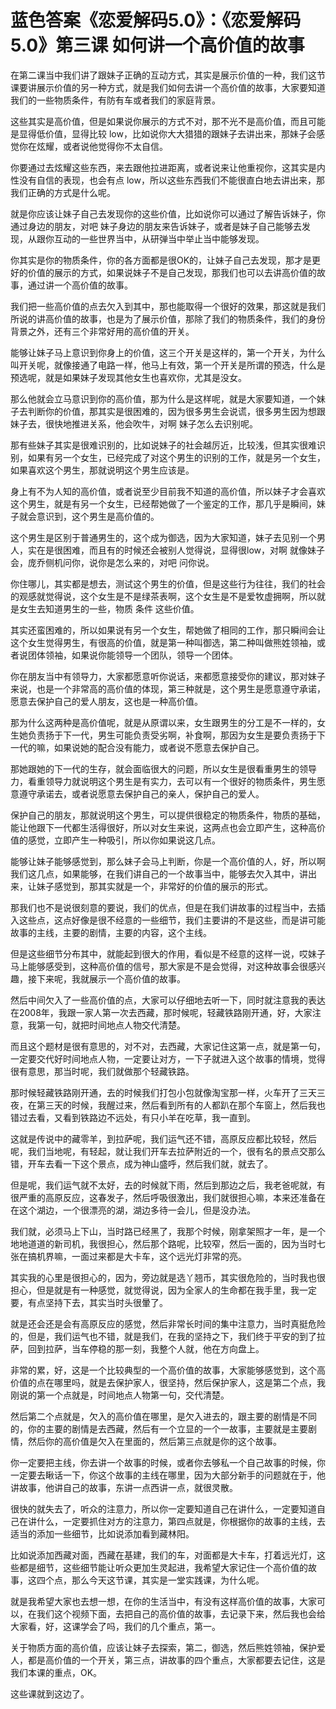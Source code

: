 # 蓝色答案《恋爱解码5.0》：《恋爱解码5.0》第三课 如何讲一个高价值的故事

在第二课当中我们讲了跟妹子正确的互动方式，其实是展示价值的一种，我们这节课要讲展示价值的另一种方式，就是我们如何去讲一个高价值的故事，大家要知道我们的一些物质条件，有防有车或者我们的家庭背景。

这些其实是高价值，但是如果说你展示的方式不对，那不光不是高价值，而且可能是显得低价值，显得比较 low，比如说你大大猎猎的跟妹子去讲出来，那妹子会感觉你在炫耀，或者说他觉得你不太自信。

你要通过去炫耀这些东西，来去跟他拉进距离，或者说来让他重视你，这其实是内性没有自信的表现，也会有点 low，所以这些东西我们不能很直白地去讲出来，那我们正确的方式是什么呢。

就是你应该让妹子自己去发现你的这些价值，比如说你可以通过了解告诉妹子，你通过身边的朋友，对吧 妹子身边的朋友来告诉妹子，或者是妹子自己能够去发现，从跟你互动的一些世界当中，从研弹当中举止当中能够发现。

你其实是你的物质条件，你的各方面都是很OK的，让妹子自己去发现，那才是更好的价值的展示的方式，如果说妹子不是自己发现，那我们也可以去讲高价值的故事，通过讲一个高价值的故事。

我们把一些高价值的点去欠入到其中，那也能取得一个很好的效果，那这就是我们所说的讲高价值的故事，也是为了展示价值，那除了我们的物质条件，我们的身份背景之外，还有三个非常好用的高价值的开关。

能够让妹子马上意识到你身上的价值，这三个开关是这样的，第一个开关，为什么叫开关呢，就像接通了电路一样，他马上有效，第一个开关是所谓的预选，什么是预选呢，就是如果妹子发现其他女生也喜欢你，尤其是没女。

那么他就会立马意识到你的高价值，那为什么是这样呢，就是大家要知道，一个妹子去判断你的价值，那其实是很困难的，因为很多男生会说谎，很多男生因为想跟妹子去，很快地推进关系，他会吹牛，对啊 妹子怎么去识别呢。

那有些妹子其实是很难识别的，比如说妹子的社会越厉近，比较浅，但其实很难识别，如果有另一个女生，已经完成了对这个男生的识别的工作，就是另一个女生，如果喜欢这个男生，那就说明这个男生应该是。

身上有不为人知的高价值，或者说至少目前我不知道的高价值，所以妹子才会喜欢这个男生，就是有另一个女生，已经帮她做了一个鉴定的工作，那几乎是瞬间，妹子就会意识到，这个男生是高价值的。

这个男生是区别于普通男生的，这个成为御选，因为大家知道，妹子去见别一个男人，实在是很困难，而且有的时候还会被别人觉得说，显得很low，对啊 就像妹子会，庞乔侧机问你，说你是怎么来的，对吧 问你说。

你住哪儿，其实都是想去，测试这个男生的价值，但是这些行为往往，我们的社会的观感就觉得说，这个女生是不是绿茶表啊，这个女生是不是爱牧虚拥啊，所以就是女生去知道男生的一些，物质 条件 这些价值。

其实还蛮困难的，所以如果说有另一个女生，帮她做了相同的工作，那只瞬间会让这个女生觉得男生，有很高的价值，就是第一种叫御选，第二种叫做熊姓领袖，或者说团体领袖，如果说你能领导一个团队，领导一个团体。

你在朋友当中有领导力，大家都愿意听你说话，来都愿意接受你的建议，那对妹子来说，也是一个非常高的高价值的体现，第三种就是，这个男生是愿意遵守承诺，愿意去保护自己的爱人朋友，这也是一种高价值。

那为什么这两种是高价值呢，就是从原谓以来，女生跟男生的分工是不一样的，女生她负责扬于下一代，男生可能负责受劣啊，补食啊，那因为女生是要负责扬于下一代的嘛，如果说她的配合没有能力，或者说不愿意去保护自己。

那她跟她的下一代的生存，就会面临很大的问题，所以女生是很看重男生的领导力，看重领导力就说明这个男生是有实力，去可以有一个很好的物质条件，男生愿意遵守承诺去，或者说愿意去保护自己的亲人，保护自己的爱人。

保护自己的朋友，那就说明这个男生，可以提供很稳定的物质条件，物质的基础，能让他跟下一代都生活得很好，所以对女生来说，这两点也会立即产生，这种高价值的感觉，立即产生一种吸引，所以你如果说这几点。

能够让妹子能够感觉到，那么妹子会马上判断，你是一个高价值的人，好，所以啊我们这几点，如果能够，在我们讲自己的一个故事当中，能够去欠入其中，讲出来，让妹子感觉到，那其实就是一个，非常好的价值的展示的形式。

那我们也不是说很刻意的要说，我们的优点，但是在我们讲故事的过程当中，去插入这些点，这点好像是很不经意的一些细节，我们主要讲的不是这些，而是讲可能故事的主线，主要的剧情，主要的内容，这个主线。

但是这些细节分布其中，就能起到很大的作用，看似是不经意的这样一说，哎妹子马上能够感受到，这种高价值的信号，那大家是不是会觉得，对这种故事会很感兴趣，接下来呢，我就展示一个高价值的故事。

然后中间欠入了一些高价值的点，大家可以仔细地去听一下，同时就注意我的表达在2008年，我跟一家人第一次去西藏，那时候呢，轻藏铁路刚开通，好，大家注意，我第一句，就把时间地点人物交代清楚。

而且这个题材是很有意思的，对不对，去西藏，大家记住这第一点，就是第一句，一定要交代好时间地点人物，一定要让对方，一下子就进入这个故事的情境，觉得很有意思，那当时呢，我们就做那个轻藏铁路。

那时候轻藏铁路刚开通，去的时候我们打包小包就像淘宝那一样，火车开了三天三夜，在第三天的时候，我醒过来，然后看到所有的人都趴在那个车窗上，然后我也错过去看，又看到铁路边不远处，有只小羊在吃草，我一直到。

这就是传说中的藏零羊，到拉萨呢，我们运气还不错，高原反应都比较轻，然后呢，我们当地呢，有轻起，就让我们开车去拉萨附近的一个，很有名的景点交那么错，开车去看一下这个景点，成为神山盛呼，然后我们就，就去了。

但是呢，我们运气就不太好，去的时候就下雨，然后到那边之后，我老爸呢就，有很严重的高原反应，这春发子，然后呼吸很激出，我们就很担心嘛，本来还准备在在这个湖边，一个很漂亮的湖，湖边多待一会儿，但是没办法。

我们就，必须马上下山，当时路已经黑了，我那个时候，刚拿架照才一年，是一个地地道道的新司机，我很担心，然后那个路呢，比较窄，然后一面的，因为当时七张在搞机界嘛，一面过来都是大卡车，这个远光灯非常的亮。

其实我的心里是很担心的，因为，旁边就是选丫翘币，其实很危险的，当时我也很担心，但是就是有一种感觉，就觉得说，因为全家人的生命都在我手里，我一定要，有点坚持下去，其实当时头很暈了。

就是还会还是会有高原反应的感觉，然后非常长时间的集中注意力，当时真挺危险的，但是，我们运气也不错，就是我们，在我的坚持之下，我们终于平安的到了拉萨，回到拉萨，当车停稳的那一刻，我整个人就，他在方向盘上。

非常的累，好，这是一个比较典型的一个高价值的故事，大家能够感觉到，这个高价值的点在哪里吗，就是去保护家人，很坚持，然后保护家人，这是第二个点，我刚说的第一个点就是，时间地点人物第一句，交代清楚。

然后第二个点就是，欠入的高价值在哪里，是欠入进去的，跟主要的剧情是不同的，你的主要的剧情是去西藏，然后有一个立显的一个一故事，主要就是主要剧情，然后你的高价值是欠入在里面的，然后第三点就是你的这个故事。

你一定要把主线，你去讲一个故事的时候，或者你去够私一个自己故事的时候，你一定要去瞅话一下，你这个故事的主线在哪里，因为大部分新手的问题就在于，他讲故事，他讲自己的故事，东讲一点西讲一点，就很灵散。

很快的就失去了，听众的注意力，所以你一定要知道自己在讲什么，一定要知道自己在讲什么，一定要抓住对方的注意力，第四点就是，你根据你的故事的主线，去适当的添加一些细节，比如说添加看到藏林阳。

比如说添加西藏对面，西藏在基建，我们的车，对面都是大卡车，打着远光灯，这些都是细节，这些细节能让听众更加生灵起进，我希望大家记住一个高价值的故事，这四个点，那么今天这节课，其实是一堂实践课，为什么呢。

就是我希望大家也去想一想，在你的生活当中，有没有这样高价值的故事，大家可以，在我们这个视频下面，去把自己的高价值的故事，去记录下来，然后我也会给大家看，好，这课学会了吗，我们的几个重点，第一。

关于物质方面的高价值，应该让妹子去探索，第二，御选，然后熊姓领袖，保护爱人，都是高价值的一个开关，第三点，讲故事的四个重点，大家都要去记住，这是我们本课的重点，OK。

这些课就到这边了。